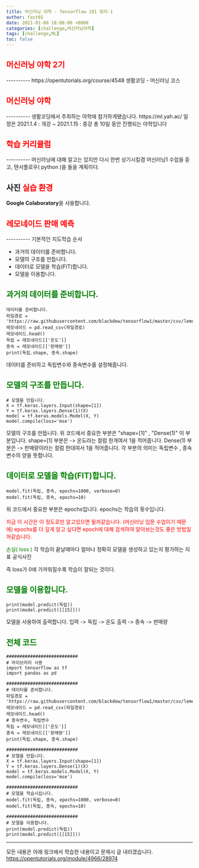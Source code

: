 ```yaml
---
title: 머신러닝 야학 - Tensorflow 101 정리-1
author: fast01
date: 2021-01-08 18:00:00 +0800
categories: [challenge,머신러닝야학]
tags: [challenge,ML]
toc: false
---
```


<h2><span style="color:red">머신러닝 야학 2기 </span></h2>
----------
https://opentutorials.org/course/4548
생활코딩 - 머신러닝 코스 


<h2><span style="color:red"> 머신러닝 야학 </span></h2>
----------
생활코딩에서 주최하는 야학에 참가하게됐습니다.
https://ml.yah.ac/
일정은 2021.1.4 : 개강 ~ 2021.1.15 : 종강 
총 10일 동안 진행되는 야학입니다

<h2><span style="color:red"> 학습 커리큘럼</span></h2>
----------
머신러닝에 대해 알고는 있지만 다시 한번 상기시킬겸 머신러닝1 수업을 듣고,
텐서플로우( python )을 들을 계획이다.

사진
<span style="color:red">실습 환경 </span>
----------

**Google Colaboratory**을 사용합니다.

<h2><span style="color:red"> 레모네이드 판매 예측</span></h2>
----------
기본적인 지도학습 순서

-	과거의 데이터를 준비합니다.
-	모델의 구조를 만듭니다.
-	데이터로 모델을 학습(FIT)합니다.
-	모델을 이용합니다.

<span style="color:green">과거의 데이터를 준비합니다. </span>
----------

    데이터를 준비합니다.
    파일경로 = 'https://raw.githubusercontent.com/blackdew/tensorflow1/master/csv/lemonade.csv'
    레모네이드 = pd.read_csv(파일경로)
    레모네이드.head()
    독립 = 레모네이드[['온도']]
    종속 = 레모네이드[['판매량']]
    print(독립.shape, 종속.shape)
데이터를 준비하고 독립변수와 종속변수를 설정해줍니다.


<span style="color:green">모델의 구조를 만듭니다. </span>
----------

    # 모델을 만듭니다.
    X = tf.keras.layers.Input(shape=[1])
    Y = tf.keras.layers.Dense(1)(X)
    model = tf.keras.models.Model(X, Y)
    model.compile(loss='mse')
모델의 구조를 만듭니다.
위 코드에서 중요한 부분은 "shape=[1]" , "Dense(1)" 이 부분입니다.
shape=[1] 부분은 	-> 온도라는 컬럼 한개여서 1을 적어줍니다.
Dense(1) 부분은   	-> 판매량이라는 컬럼 한대여서 1을 적어줍니다.
각 부분의 의미는 독립변수 , 종속 변수의 양을 뜻합니다.

<span style="color:green">데이터로 모델을 학습(FIT)합니다. </span>
----------

    model.fit(독립, 종속, epochs=1000, verbose=0)
    model.fit(독립, 종속, epochs=10)
위 코드에서 중요한 부분은 epochs입니다.
epochs는 학습의 횟수입니다. 

<span style="color:red">
지금 이 시간은 이 정도로만 알고있으면 될꺼같습니다.  (머신러닝 입문 수업이기 때문에)
epochs를 더 깊게 알고 싶다면 epoch에 대해 검색하여 알아보는것도 좋은 방법일꺼같습니다.
 </span>

<span style="color:green">손실( loss )</span>
각 학습이 끝날때마다 얼마나 정확히 모델을 생성하고 있는지 평가하는 지표
공식사진

즉 loss가 0에 가까워질수록 학습이 잘되는 것이다.




<span style="color:green">모델을 이용합니다.</span>
----------

    print(model.predict(독립))
    print(model.predict([[15]]))
모델을 사용하여 출력합니다.
입력 -> 독립 -> 온도
출력 -> 종속 -> 판매량   

<span style="color:green">전체 코드</span>
----------

    ###########################
    # 라이브러리 사용
    import tensorflow as tf
    import pandas as pd
     
    ###########################
    # 데이터를 준비합니다.
    파일경로 = 'https://raw.githubusercontent.com/blackdew/tensorflow1/master/csv/lemonade.csv'
    레모네이드 = pd.read_csv(파일경로)
    레모네이드.head()
    # 종속변수, 독립변수
    독립 = 레모네이드[['온도']]
    종속 = 레모네이드[['판매량']]
    print(독립.shape, 종속.shape)
     
    ###########################
    # 모델을 만듭니다.
    X = tf.keras.layers.Input(shape=[1])
    Y = tf.keras.layers.Dense(1)(X)
    model = tf.keras.models.Model(X, Y)
    model.compile(loss='mse')
     
    ###########################
    # 모델을 학습시킵니다. 
    model.fit(독립, 종속, epochs=1000, verbose=0)
    model.fit(독립, 종속, epochs=10)
     
    ###########################
    # 모델을 이용합니다. 
    print(model.predict(독립))
    print(model.predict([[15]]))

----------
모든 내용은 아래 링크에서 학습한 내용이고 문제시 글 내리겠습니다.
https://opentutorials.org/module/4966/28974

